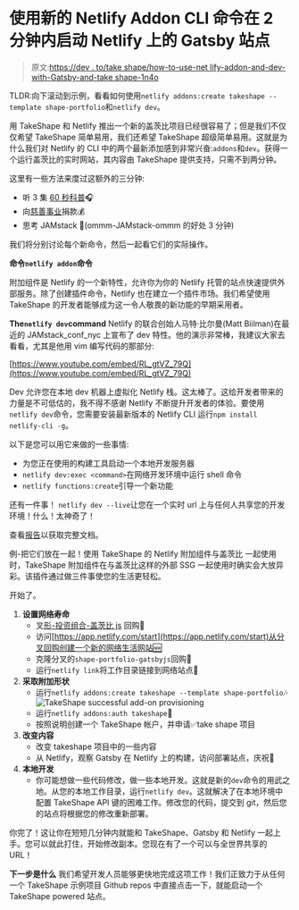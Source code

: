 # 使用新的 Netlify Addon CLI 命令在 2 分钟内启动 Netlify 上的 Gatsby 站点

> 原文:[https://dev . to/take shape/how-to-use-net lify-addon-and-dev-with-Gatsby-and-take shape-1n4o](https://dev.to/takeshape/how-to-use-netlify-addon-and-dev-with-gatsby-and-takeshape-1n4o)

TLDR:向下滚动到示例，看看如何使用`netlify addons:create takeshape --template shape-portfolio`和`netlify dev`。

用 TakeShape 和 Netlify 推出一个新的盖茨比项目已经很容易了；但是我们不仅仅希望 TakeShape 简单易用，我们还希望 TakeShape 超级简单易用。这就是为什么我们对 Netlify 的 CLI 中的两个最新添加感到非常兴奋:`addons`和`dev`。获得一个运行盖茨比的实时网站，其内容由 TakeShape 提供支持，只需不到两分钟。

这里有一些方法来度过这额外的三分钟:

*   听 3 集 [60 秒科普](https://www.scientificamerican.com/podcast/60-second-science/)🎧
*   向[慈善事业](https://www.classy.org/give/77372/#!/donation/checkout)捐款💰
*   思考 JAMstack 🧘(ommm-JAMstack-ommm 的好处 3 分钟)

我们将分别讨论每个新命令，然后一起看它们的实际操作。

**命令`netlify addon`命令**

附加组件是 Netlify 的一个新特性，允许你为你的 Netlify 托管的站点快速提供外部服务。除了创建插件命令，Netlify 也在建立一个插件市场。我们希望使用 TakeShape 的开发者能够成为这一令人敬畏的新功能的早期采用者。

**The`netlify dev`command**
Netlify 的联合创始人马特·比尔曼(Matt Biilman)在最近的 JAMstack_conf_nyc 上宣布了 dev 特性。他的演示非常棒，我建议大家去看看，尤其是他用 vim 编写代码的那部分:

[https://www.youtube.com/embed/RL_gtVZ_79Q](https://www.youtube.com/embed/RL_gtVZ_79Q)

Dev 允许您在本地 dev 机器上虚拟化 Netlify 栈。这太棒了。这给开发者带来的力量是不可低估的，我不得不感谢 Netlify 不断提升开发者的体验。要使用`netlify dev`命令，您需要安装最新版本的 Netlify CLI 运行`npm install netlify-cli -g`。

以下是您可以用它来做的一些事情:

*   为您正在使用的构建工具启动一个本地开发服务器
*   `netlify dev:exec <command>`在网络开发环境中运行 shell 命令
*   `netlify functions:create`引导一个新功能

还有一件事！
`netlify dev --live`让您在一个实时 url 上与任何人共享您的开发环境！什么！太神奇了！

查看[报告](https://github.com/netlify/netlify-dev-plugin)以获取完整文档。

例-把它们放在一起！使用 TakeShape 的 Netlify 附加组件与盖茨比
一起使用时，TakeShape 附加组件在与盖茨比这样的外部 SSG 一起使用时确实会大放异彩。该插件通过做三件事使您的生活更轻松。

开始了。

1.  **设置网络寿命**
    *   叉[形-投资组合-盖茨比 js](https://github.com/takeshape/shape-portfolio-gatsbyjs) 回购🍴
    *   访问[https://app.netlify.com/start](https://app.netlify.com/start)从分叉回购创建一个新的网络生活网站🆕
    *   克隆分叉的`shape-portfolio-gatsbyjs`回购👯
    *   运行`netlify link`将工作目录链接到网络站点🔗
2.  **采取附加形状**
    *   运行`netlify addons:create takeshape --template shape-portfolio`🎶![TakeShape successful add-on provisioning](../Images/6729e494e37ba58a3fb844e9d2968942.png)
    *   运行`netlify addons:auth takeshape`🔐
    *   按照说明创建一个 TakeShape 帐户，并申请✅take shape 项目
3.  **改变内容**
    *   改变 takeshape 项目中的一些内容
    *   从 Netlify，观察 Gatsby 在 Netlify 上的构建，访问部署站点，庆祝🕺
4.  **本地开发**
    *   你可能想做一些代码修改，做一些本地开发。这就是新的`dev`命令的用武之地。从您的本地工作目录，运行`netlify dev`。这就解决了在本地环境中配置 TakeShape API 键的困难工作。修改您的代码，提交到 git，然后您的站点将根据您的修改重新部署。

你完了！这让你在短短几分钟内就能和 TakeShape、Gatsby 和 Netlify 一起上手。您可以就此打住，开始修改副本。您现在有了一个可以与全世界共享的 URL！

**下一步是什么**
我们希望开发人员能够更快地完成这项工作！我们正致力于从任何一个 TakeShape 示例项目 Github repos 中直接点击一下，就能启动一个 TakeShape powered 站点。